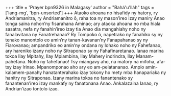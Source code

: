 +++
title = 'Prayer bpn9326 in Malagasy'
author = "Bahá'u'lláh"
tags = ['lang-mg', 'bpn-unsorted']
+++
Ataoko ahoana no hisafidy ny hatory, ry Andriamanitra, ry Andriamanitro ô, raha toa ny mason’ireo izay maniry Anao tonga saina nohon’ny fisarahana Aminao; ary ataoka ahoana no mba hiala sasatra, nefa ny fanahin’ireo izay tia Anao dia mangahiahy noho ny fanalavitana ny Fanatrehanao?
Ry Tompoko ô, napetrako ny fanahiko sy ny tenako manontolo eo amin’ny tanan-kavanan’ny Fanapahanao sy ny Fiarovanao; ampandriko eo amin’ny ondana ny lohako noho ny Fahefanao, ary hareniko izany noho ny Sitraponao sy ny Fahafinaretanao. Ianao marina tokoa Ilay Mpitahy, Ilay Mpiambina, Ilay Mahery indrindra, Ilay Manam-pahefana.
Noho ny fahefanao! Tsy miangavy aho, na matory na mifoha, afa-tsy izay Irinao. Mpanomponao aho ary eo am-pelatananao. Ampio amin-kalamem-panahy hanatanterahako izay tokony ho mety mba hanapariaka ny hanitry ny Sitraponao.
Izany marina tokoa no fanantenako sy fanantenan’ireo izay mankafy ny fanatonana Anao. Ankalazaina Ianao, ry Andrian’izao tontolo izao.
